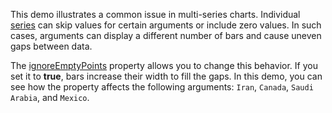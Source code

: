 This demo illustrates a common issue in multi-series charts. Individual [series](/Documentation/ApiReference/UI_Components/dxChart/Series_Types/BarSeries/) can skip values for certain arguments or include zero values. In such cases, arguments can display a different number of bars and cause uneven gaps between data. 

The [ignoreEmptyPoints](/Documentation/ApiReference/UI_Components/dxChart/Series_Types/BarSeries/#ignoreEmptyPoints) property allows you to change this behavior. If you set it to **true**, bars increase their width to fill the gaps. In this demo, you can see how the property affects the following arguments: `Iran`, `Canada`, `Saudi Arabia`, and `Mexico`.
<!--split-->